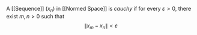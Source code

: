A [[Sequence]] $(x_n)$ in [[Normed Space]] is *cauchy* if for every $\varepsilon > 0$, there exist $m, n > 0$ such that
$$\|x_m - x_n\| < \varepsilon$$

